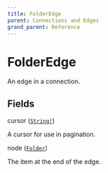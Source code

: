 ```yaml
---
title: FolderEdge
parent: Connections and Edges
grand_parent: Reference
---
```


# FolderEdge

An edge in a connection.

## Fields

<div class="field-entry ">
  <span id="cursor" class="field-name anchored">cursor (<code><a href="/docs/reference/scalar/string">String!</a></code>)</span>

  <div class="description-wrapper">
   <p>A cursor for use in pagination.</p>

  </div>
</div>

<div class="field-entry ">
  <span id="node" class="field-name anchored">node (<code><a href="/docs/reference/object/folder">Folder</a></code>)</span>

  <div class="description-wrapper">
   <p>The item at the end of the edge.</p>

  </div>
</div>

